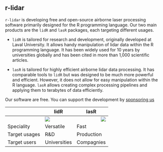 ## r-lidar

`r-lidar` is developing free and open-source airborne laser processing software primarily designed for the R programming language. Our two main products are the `lidR` and `lasR` packages, each targeting different usages.

- `lidR` is tailored for research and development, originally developed at Laval University. It allows handy manipulation of lidar data within the R programming language. It has been widely used for 10 years by universities globally and has been cited in more than 1,000 scientific articles.

- `lasR` is tailored for highly efficient airborne lidar data processing. It has comparable tools to `lidR` but was designed to be much more powerful and efficient. However, it does not allow for easy manipulation within the R language. `lasR` allows creating complex processing pipelines and applying them to terabytes of data efficiently.

Our software are free. You can support the development by [sponsoring us](https://github.com/sponsors/Jean-Romain)


| | lidR | lasR |
|-------|----------|----------|
| | <img src="https://raw.githubusercontent.com/r-lidar/lidR/master/man/figures/logo200x231.png"/>  | <img src="https://raw.githubusercontent.com/r-lidar/lasR/main/man/figures/lasR200x231.png" align="right"/>  |
| Speciality | Versatile | Fast |
| Target usages | R&D | Production |
| Target users | Universities | Compagnies |
